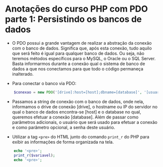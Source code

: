 # Anotações do curso PHP com PDO parte 1: Persistindo os bancos de dados

* O PDO possui a grande vantagem de realizar a abstração da conexão com o banco de dados. Significa que, após esta conexão, tudo aquilo que será feito é igual para qualquer banco de dados. Ou seja, não teremos métodos específicos para o MySQL, o Oracle ou o SQL Server. Basta informarmos durante a conexão qual o sistema de banco de dados a que nos conectamos para que todo o código permaneça inalterado.

* Para conectar o banco via PDO:

```php
	$conexao = new PDO('[drive]:host=[host];dbname=[database]', '[usuario]', '[senha]');
```

* Passamos a string de conexão com o banco de dados, onde nela, informamos o drive de conexão [drive], o hostname ou IP do servidor no qual o banco de dados encontra-se [host] e o database no qual, queremos efetuar a conexão [database]. Além de passar como parâmetros adicionais, o usuário que será usado para efetuar a conexão e como parâmetro opcional, a senha deste usuário.

* Utilizar a tag `<pre>` do HTML junto do comando `print_r` do PHP para exibir as informações de forma organizada na tela.
```php
	echo '<pre>';
	print_r($variavel);
	echo '<pre>';
```